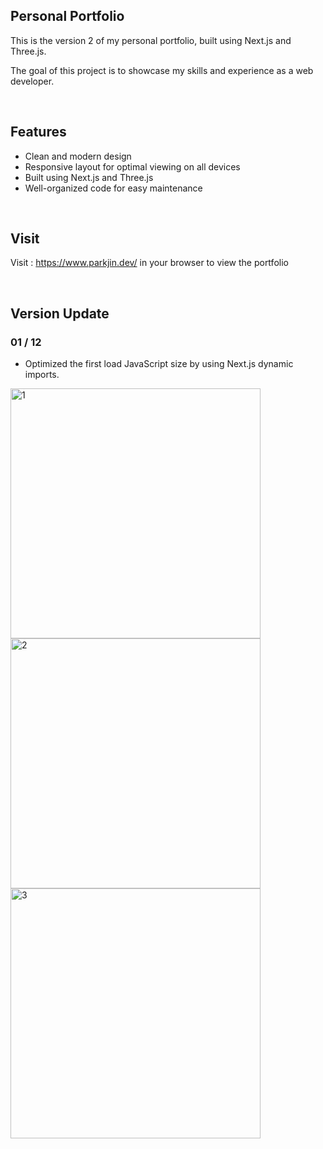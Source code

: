 ## Personal Portfolio

This is the version 2 of my personal portfolio, built using Next.js and Three.js.

The goal of this project is to showcase my skills and experience as a web developer.

<br/>

## Features

- Clean and modern design
- Responsive layout for optimal viewing on all devices
- Built using Next.js and Three.js
- Well-organized code for easy maintenance

<br/>

## Visit

Visit : https://www.parkjin.dev/ in your browser to view the portfolio

<br/>

## Version Update

### 01 / 12
- Optimized the first load JavaScript size by using Next.js dynamic imports.

<div>
  <img width="400" alt="1" src="https://user-images.githubusercontent.com/69961780/212202310-fac48167-5a5e-4a6b-93e9-14db9d2f5f4e.png">
 <img width="400" alt="2" src="https://user-images.githubusercontent.com/69961780/212202469-a641a0a7-efca-4816-be6c-19e79c1e7fd4.png">
  <img width="400" alt="3" src="https://user-images.githubusercontent.com/69961780/212202341-d5b8ab4c-4252-454f-b272-b07485241f1c.png">
</div>
